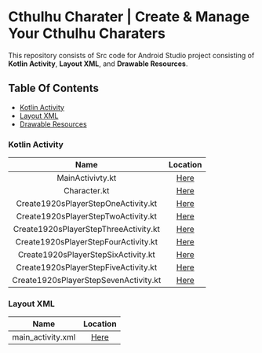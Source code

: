# Cthulhu Charater | Create & Manage Your Cthulhu Charaters
This repository consists of Src code for Android Studio project consisting of **Kotlin Activity**, **Layout XML**, and **Drawable Resources**.
## Table Of Contents
* [Kotlin Activity](#kotlin-activity)
* [Layout XML](#layout-xml)
* [Drawable Resources](#drawable-resources)

### Kotlin Activity
|                  Name                 |                                         Location                                          |
| :-----------------------------------: | :---------------------------------------------------------------------------------------: | 
|           MainActivivty.kt            |            [Here](/src/main/java/com/example/cthulhucharacter/MainActivity.kt)            |               
|             Character.kt              |            [Here](/src/main/java/com/example/cthulhucharacter/Character.kt)               |
|  Create1920sPlayerStepOneActivity.kt  |  [Here](/src/main/java/com/example/cthulhucharacter/Create1920sPlayerStepOneActivity.kt)  |
|  Create1920sPlayerStepTwoActivity.kt  |  [Here](/src/main/java/com/example/cthulhucharacter/Create1920sPlayerStepTwoActivity.kt)  |
| Create1920sPlayerStepThreeActivity.kt | [Here](/src/main/java/com/example/cthulhucharacter/Create1920sPlayerStepThreeActivity.kt) |
| Create1920sPlayerStepFourActivity.kt  |  [Here](/src/main/java/com/example/cthulhucharacter/Create1920sPlayerStepFourActivity.kt) |
|  Create1920sPlayerStepSixActivity.kt  |  [Here](/src/main/java/com/example/cthulhucharacter/Create1920sPlayerStepSixActivity.kt)  |
| Create1920sPlayerStepFiveActivity.kt  | [Here](/src/main/java/com/example/cthulhucharacter/Create1920sPlayerStepFiveActivity.kt)  |
| Create1920sPlayerStepSevenActivity.kt | [Here](/src/main/java/com/example/cthulhucharacter/Create1920sPlayerStepSevenActivity.kt) |

### Layout XML 
|       Name        |                    Location                    |
| :---------------: | :--------------------------------------------: |
| main_activity.xml | [Here](/src/main/res/layout/activity_main.xml) |
